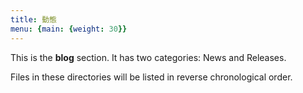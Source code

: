 ```yaml
---
title: 動態
menu: {main: {weight: 30}}
---
```


This is the **blog** section. It has two categories: News and Releases.

Files in these directories will be listed in reverse chronological order.
